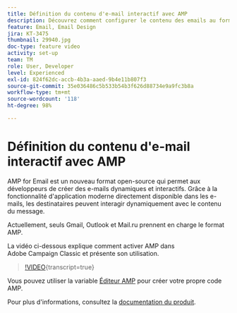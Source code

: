 ```yaml
---
title: Définition du contenu d'e-mail interactif avec AMP
description: Découvrez comment configurer le contenu des emails au format AMP.
feature: Email, Email Design
jira: KT-3475
thumbnail: 29940.jpg
doc-type: feature video
activity: set-up
team: TM
role: User, Developer
level: Experienced
exl-id: 824f62dc-accb-4b3a-aaed-9b4e11b807f3
source-git-commit: 35e036486c5b533b54b3f626d88734e9a9fc3b8a
workflow-type: tm+mt
source-wordcount: '118'
ht-degree: 98%

---
```


# Définition du contenu d&#39;e-mail interactif avec AMP

AMP for Email est un nouveau format open-source qui permet aux développeurs de créer des e-mails dynamiques et interactifs. Grâce à la fonctionnalité d&#39;application moderne directement disponible dans les e-mails, les destinataires peuvent interagir dynamiquement avec le contenu du message.

Actuellement, seuls Gmail, Outlook et Mail.ru prennent en charge le format AMP.

La vidéo ci-dessous explique comment activer AMP dans Adobe Campaign Classic et présente son utilisation.

>[!VIDEO](https://video.tv.adobe.com/v/29940?quality=12&learn=on){transcript=true}

Vous pouvez utiliser la variable [Éditeur AMP](https://playground.amp.dev/fr/) pour créer votre propre code AMP.

Pour plus d&#39;informations, consultez la [documentation du produit](https://experienceleague.adobe.com/docs/campaign-classic/using/sending-messages/sending-emails/defining-interactive-content.html?lang=fr#about-amp-for-email).
